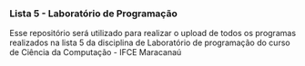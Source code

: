 ### Lista 5 - Laboratório de Programação 

Esse repositório será utilizado para realizar o upload de todos os programas realizados na lista 5 da disciplina de Laboratório de programação do curso de Ciência da Computação - IFCE Maracanaú
